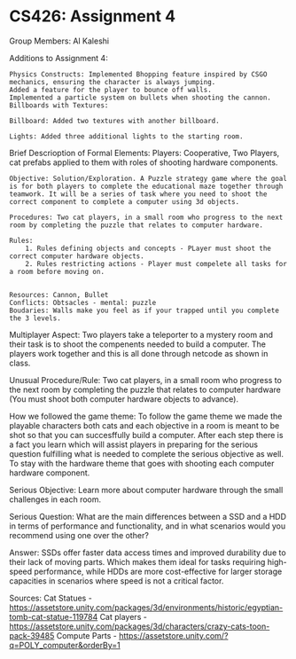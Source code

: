 # CS426: Assignment 4

Group Members: Al Kaleshi

Additions to Assignment 4:

    Physics Constructs: Implemented Bhopping feature inspired by CSGO mechanics, ensuring the character is always jumping.
    Added a feature for the player to bounce off walls.
    Implemented a particle system on bullets when shooting the cannon.
    Billboards with Textures:

    Billboard: Added two textures with another billboard.
    
    Lights: Added three additional lights to the starting room.

Brief Descrioption of Formal Elements:
    Players: Cooperative, Two Players, cat prefabs applied to them with roles of shooting hardware components.

    Objective: Solution/Exploration. A Puzzle strategy game where the goal is for both players to complete the educational maze together through teamwork. It will be a series of task where you need to shoot the correct component to complete a computer using 3d objects.

    Procedures: Two cat players, in a small room who progress to the next room by completing the puzzle that relates to computer hardware.

    Rules: 
        1. Rules defining objects and concepts - PLayer must shoot the correct computer hardware objects.
        2. Rules restricting actions - Player must compelete all tasks for a room before moving on.


    Resources: Cannon, Bullet
    Conflicts: Obtsacles - mental: puzzle
    Boudaries: Walls make you feel as if your trapped until you complete the 3 levels.


Multiplayer Aspect: Two players take a teleporter to a mystery room and their task is to shoot the compenents needed to
build a computer. The players work together and this is all done through netcode as shown in class.

Unusual Procedure/Rule: Two cat players, in a small room who progress to the next room by completing the puzzle that relates to computer hardware (You must shoot both computer hardware objects to advance).


How we followed the game theme: To follow the game theme we made the playable characters both cats and each objective in a room is meant to be shot so that you can succesffully build a computer. After each step there is a fact you learn which will assist players in preparing for the serious question fulfilling what is needed to complete the serious objective as well. To stay with the hardware theme that goes with shooting each computer hardware component.

Serious Objective: Learn more about computer hardware through the small challenges in each room.

Serious Question: What are the main differences between a SSD and a HDD in terms of performance and functionality, and in what scenarios would you recommend using one over the other?

Answer: SSDs offer faster data access times and improved durability due to their lack of moving parts. Which makes them ideal for tasks requiring high-speed performance, while HDDs are more cost-effective for larger storage capacities in scenarios where speed is not a critical factor.


Sources:
Cat Statues - https://assetstore.unity.com/packages/3d/environments/historic/egyptian-tomb-cat-statue-119784
Cat players - https://assetstore.unity.com/packages/3d/characters/crazy-cats-toon-pack-39485
Compute Parts - https://assetstore.unity.com/?q=POLY_computer&orderBy=1